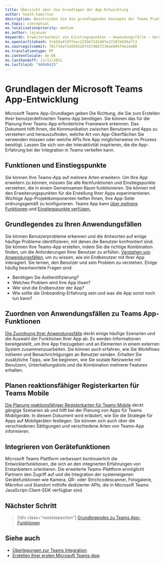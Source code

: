 ```yaml
---
title: Übersicht über die Grundlagen der App-Entwicklung
author: heath-hamilton
description: Beschreiben Sie die grundlegenden Konzepte der Teams Plattformentwicklung, z. B. App-Funktionen und Einstiegspunkte, das Verständnis von Anwendungsfällen und deren Zuordnung zu App-Funktionen sowie die Planung von Apps.
ms.topic: conceptual
ms.localizationpriority: medium
ms.author: lajanuar
keywords: Erweiterbarkeit von Einstiegspunkten – Anwendungsfälle – Gerätefunktion
ms.openlocfilehash: fcb5da4fd7feac225b67341d6fe22187dd30a713
ms.sourcegitcommit: 781f34af2a95952bf437d0b7236ae995f4e14a08
ms.translationtype: MT
ms.contentlocale: de-DE
ms.lasthandoff: 11/12/2021
ms.locfileid: "60948425"
---
```

# <a name="microsoft-teams-app-development-fundamentals"></a>Grundlagen der Microsoft Teams App-Entwicklung

Microsoft Teams App-Grundlagen geben Die Richtung, die Sie zum Erstellen Ihrer benutzerdefinierten Teams-App benötigen. Sie können das für die Planung Ihrer Teams-App erforderliche Framework erkennen. Das Dokument hilft Ihnen, die Kommunikation zwischen Benutzern und Apps zu verstehen und herauszufinden, welche Art von App-Oberflächen Sie verwenden müssen oder welche APIs Ihre App möglicherweise im Prozess benötigt. Lassen Sie sich von der Interaktivität inspirieren, die die App-Erfahrung bei der Integration in Teams vertiefen kann.

## <a name="capabilities-and-entry-points"></a>Funktionen und Einstiegspunkte

Sie können Ihre Teams-App auf mehrere Arten erweitern. Um Ihre App erweitern zu können, müssen Sie alle Kernfunktionen und Einstiegspunkte verstehen, die in einem Gemeinsamen Raum funktionieren. Sie können mit den Erweiterungspunkten für die Erstellung Ihrer Apps experimentieren. Wichtige App-Projektkomponenten helfen Ihnen, Ihre App-Seite ordnungsgemäß zu konfigurieren. Teams App kann [über mehrere Funktionen](../concepts/capabilities-overview.md) und [Einstiegspunkte verfügen.](../concepts/extensibility-points.md)

## <a name="understand-your-use-cases"></a>Grundlegendes zu Ihren Anwendungsfällen

Sie können Benutzerprobleme erkennen und die Antworten auf einige häufige Probleme identifizieren, mit denen die Benutzer konfrontiert sind. Sie können Ihre Teams-App erstellen, indem Sie die richtige Kombination finden, um die Anforderungen Ihrer Benutzer zu erfüllen. [Verstehen von Anwendungsfällen,](../concepts/design/understand-use-cases.md) um zu wissen, wie ein Endbenutzer mit Ihrer App interagiert. Sie lernen, den Benutzer und sein Problem zu verstehen. Einige häufig beantwortete Fragen sind:

* Benötigen Sie Authentifizierung?
* Welches Problem wird Ihre App lösen?
* Wer sind die Endbenutzer der App?
* Wie sollte die Onboarding-Erfahrung sein und was die App sonst noch tun kann?

## <a name="map-your-use-cases-to-teams-app-capabilities"></a>Zuordnen von Anwendungsfällen zu Teams App-Funktionen

[Die Zuordnung Ihrer Anwendungsfälle](../concepts/design/map-use-cases.md) deckt einige häufige Szenarien und die Auswahl der Funktionen Ihrer App ab. Es werden Informationen bereitgestellt, um Ihre App freizugeben und an Elementen in einem externen System zusammenzuarbeiten. Sie können auch erfahren, wie Sie Workflows initiieren und Benachrichtigungen an Benutzer senden. Erhalten Sie zusätzliche Tipps, wie Sie beginnen, wie Sie soziale Netzwerke mit Benutzern, Unterhaltungsbots und die Kombination mehrerer Features erhalten.

## <a name="plan-responsive-tabs-for-teams-mobile"></a>Planen reaktionsfähiger Registerkarten für Teams Mobile
[Die Planung reaktionsfähiger Registerkarten für Teams Mobile](../concepts/design/plan-responsive-tabs-for-teams-mobile.md) deckt gängige Szenarien ab und hilft bei der Planung von Apps für Teams Mobilgeräte. In diesem Dokument wird erläutert, wie Sie die Strategie für Apps auf Mobilgeräten festlegen. Sie können sich auch über die verschiedenen Sättigungen und verschiedene Arten von Teams-App informieren.

## <a name="integrate-device-capabilities"></a>Integrieren von Gerätefunktionen

Microsoft Teams Plattform verbessert kontinuierlich die Entwicklerfunktionen, die sich an den integrierten Erfahrungen von Erstanbietern orientieren. Die erweiterte Teams-Plattform ermöglicht Partnern den Zugriff auf und die Integration der systemeigenen Gerätefunktionen wie Kamera, QR- oder Strichcodescanner, Fotogalerie, Mikrofon und Standort mithilfe dedizierter APIs, die in Microsoft Teams JavaScript-Client-SDK verfügbar sind.

## <a name="next-step"></a>Nächster Schritt

> [!div class="nextstepaction"]
> [Grundlegendes zu Teams App-Funktionen](capabilities-overview.md)

## <a name="see-also"></a>Siehe auch

* [Überlegungen zur Teams Integration](../samples/integrating-web-apps.md)
* [Erstellen Ihrer ersten Microsoft Teams-App](../build-your-first-app/build-first-app-overview.md)
